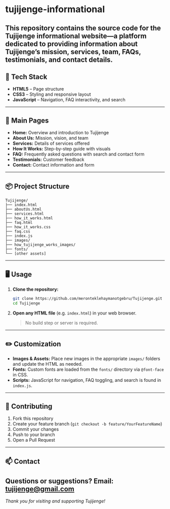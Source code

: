# tujijenge-informational
This repository contains the source code for the **Tujijenge** informational website—a platform dedicated to providing information about Tujijenge’s mission, services, team, FAQs, testimonials, and contact details.
---
## 🚀 Tech Stack
- **HTML5** – Page structure
- **CSS3** – Styling and responsive layout
- **JavaScript** – Navigation, FAQ interactivity, and search
---
## 📄 Main Pages
- **Home:** Overview and introduction to Tujijenge
- **About Us:** Mission, vision, and team
- **Services:** Details of services offered
- **How It Works:** Step-by-step guide with visuals
- **FAQ:** Frequently asked questions with search and contact form
- **Testimonials:** Customer feedback
- **Contact:** Contact information and form
---
## 📦 Project Structure
```
Tujijenge/
├── index.html
├── aboutUs.html
├── services.html
├── how_it_works.html
├── faq.html
├── how_it_works.css
├── faq.css
├── index.js
├── images/
├── how_tujijenge_works_images/
├── fonts/
└── [other assets]
```
---
## 🖥️ Usage
1. **Clone the repository:**
   ```bash
   git clone https://github.com/meronteklehaymanotgebru/Tujijenge.git
   cd Tujijenge
   ```
2. **Open any HTML file** (e.g. `index.html`) in your web browser.
   > No build step or server is required.
---
## ✏️ Customization
- **Images & Assets:**
  Place new images in the appropriate `images/` folders and update the HTML as needed.
- **Fonts:**
  Custom fonts are loaded from the `fonts/` directory via `@font-face` in CSS.
- **Scripts:**
  JavaScript for navigation, FAQ toggling, and search is found in `index.js`.
---
## 🤝 Contributing
1. Fork this repository
2. Create your feature branch (`git checkout -b feature/YourFeatureName`)
3. Commit your changes
4. Push to your branch
5. Open a Pull Request
---
## 📫 Contact
Questions or suggestions?
Email: **tujijenge@gmail.com**
---
*Thank you for visiting and supporting Tujijenge!*
